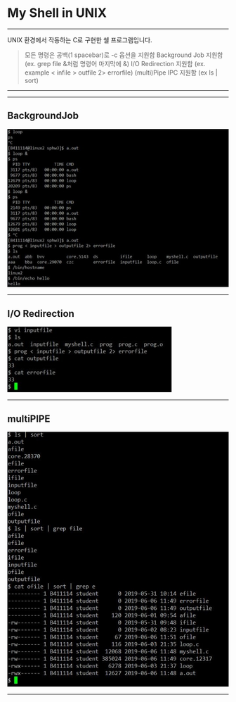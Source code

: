 My Shell in UNIX
====================

- - -
UNIX 환경에서 작동하는 C로 구현한 쉘 프로그램입니다.
> 모든 명령은 공백(1 spacebar)로 
> -c 옵션을 지원함
> Background Job 지원함 (ex. grep file &처럼 명령어 마지막에 &)
> I/O Redirection 지원함 (ex. example < infile > outfile 2> errorfile)
> (multi)Pipe IPC 지원함 (ex ls | sort)
- - -

- - -
BackgroundJob
-----------------
![Background Job](BackgroundJob&IOredirection.JPG)
- - -
I/O Redirection
-----------------
![I/O Redirection](IOredirection.JPG)
- - -
multiPIPE
-----------
![multipipe](multiPIPE.JPG)
- - -
